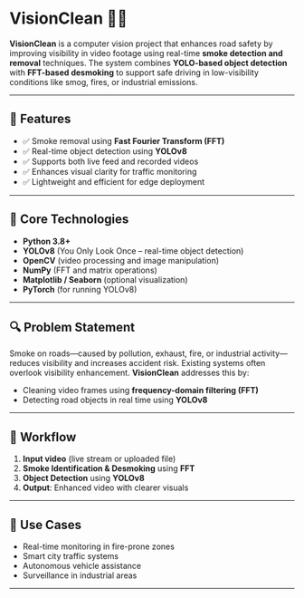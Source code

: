 # VisionClean 🚗💨

**VisionClean** is a computer vision project that enhances road safety by improving visibility in video footage using real-time **smoke detection and removal** techniques. The system combines **YOLO-based object detection** with **FFT-based desmoking** to support safe driving in low-visibility conditions like smog, fires, or industrial emissions.

---

## 🚀 Features

- ✅ Smoke removal using **Fast Fourier Transform (FFT)**
- ✅ Real-time object detection using **YOLOv8**
- ✅ Supports both live feed and recorded videos
- ✅ Enhances visual clarity for traffic monitoring
- ✅ Lightweight and efficient for edge deployment

---

## 🧩 Core Technologies

- **Python 3.8+**
- **YOLOv8** (You Only Look Once – real-time object detection)
- **OpenCV** (video processing and image manipulation)
- **NumPy** (FFT and matrix operations)
- **Matplotlib / Seaborn** (optional visualization)
- **PyTorch** (for running YOLOv8)

---

## 🔍 Problem Statement

Smoke on roads—caused by pollution, exhaust, fire, or industrial activity—reduces visibility and increases accident risk. Existing systems often overlook visibility enhancement. **VisionClean** addresses this by:
- Cleaning video frames using **frequency-domain filtering (FFT)**
- Detecting road objects in real time using **YOLOv8**

---

## 🔄 Workflow

1. **Input video** (live stream or uploaded file)
2. **Smoke Identification & Desmoking** using **FFT**
3. **Object Detection** using **YOLOv8**
4. **Output**: Enhanced video with clearer visuals

---

## 🎯 Use Cases

- Real-time monitoring in fire-prone zones
- Smart city traffic systems
- Autonomous vehicle assistance
- Surveillance in industrial areas

---


